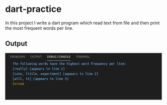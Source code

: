 # dart-practice
In this project I write a dart program which read text from file and then print the most frequent words per line.

## Output
![Output of Program](output.png "Output of Program")